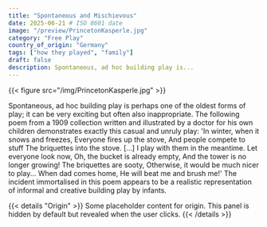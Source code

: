 ```yaml
---
title: "Spontaneous and Mischievous"
date: 2025-06-21 # ISO 8601 date
image: "/preview/PrincetonKasperle.jpg"
category: "Free Play"
country_of_origin: "Germany"
tags: ["how they played", "family"]
draft: false
description: Spontaneous, ad hoc building play is...
---
```


{{< figure src="/img/PrincetonKasperle.jpg" >}}

Spontaneous, ad hoc building play is perhaps one of the oldest forms of play; it can be very exciting but often also inappropriate. The following poem from a 1909 collection written and illustrated by a doctor for his own children demonstrates exactly this casual and unruly play:
'In winter, when it snows and freezes,
Everyone fires up the stove,
And people compete to stuff
The briquettes into the stove.
[…]
I play with them in the meantime.
Let everyone look now,
Oh, the bucket is already empty,
And the tower is no longer growing!
The briquettes are sooty, 
Otherwise, it would be much nicer to play...
When dad comes home,
He will beat me and brush me!'
The incident immortalised in this poem appears to be a realistic representation of informal and creative building play by infants.


{{< details "Origin" >}}
Some placeholder content for origin. This panel is hidden by default but revealed when the user clicks.
{{< /details >}}

